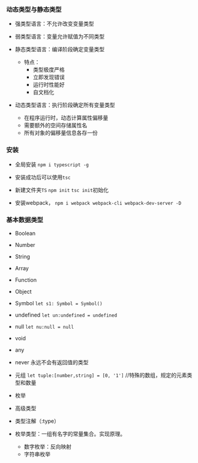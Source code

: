 ### 动态类型与静态类型

* 强类型语言：不允许改变变量类型
* 弱类型语言：变量允许赋值为不同类型

* 静态类型语言：编译阶段确定变量类型
  + 特点：
    - 类型极度严格
    - 立即发现错误
    - 运行时性能好
    - 自文档化
* 动态类型语言：执行阶段确定所有变量类型
  + 在程序运行时，动态计算属性偏移量
  + 需要额外的空间存储属性名
  + 所有对象的偏移量信息各存一份

### 安装

+ 全局安装 `npm i typescript -g`
+ 安装成功后可以使用`tsc`  
+ 新建文件夹`TS` `npm init` `tsc init`初始化

+ 安装webpack， `npm i webpack webpack-cli webpack-dev-server -D`




### 基本数据类型

+ Boolean
+ Number
+ String
+ Array
+ Function
+ Object
+ Symbol   `let s1: Symbol = Symbol()`
+ undefined  `let un:undefined = undefined`
+ null  `let nu:null = null`

+ void
+ any
+ never 永远不会有返回值的类型
+ 元组 `let tuple:[number,string] = [0, '1']` //特殊的数组，规定的元素类型和数量
+ 枚举
+ 高级类型

+ 类型注解（:type）


+ 枚举类型：一组有名字的常量集合。实现原理。
  - 数字枚举：反向映射
  - 字符串枚举
